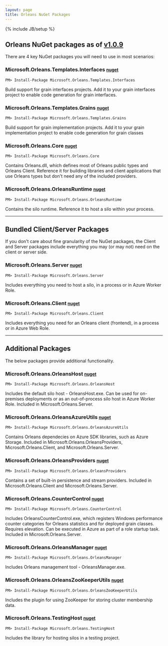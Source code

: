 ```yaml
---
layout: page
title: Orleans NuGet Packages
---
```

{% include JB/setup %}


## Orleans NuGet packages as of [v1.0.9](https://github.com/dotnet/orleans/releases/tag/v1.0.9)

There are 4 key NuGet packages you will need to use in most scenarios:

### Microsoft.Orleans.Templates.Interfaces <small>[nuget](http://www.nuget.org/packages/Microsoft.Orleans.Templates.Interfaces/)</small>

```
PM> Install-Package Microsoft.Orleans.Templates.Interfaces
```

Build support for grain interfaces projects. Add it to your grain interfaces project to enable code generation for grain interfaces.

### Microsoft.Orleans.Templates.Grains <small>[nuget](http://www.nuget.org/packages/Microsoft.Orleans.Templates.Grains/)</small>

```
PM> Install-Package Microsoft.Orleans.Templates.Grains
```

Build support for grain implementation projects. Add it to your grain implementation project to enable code generation for grain classes

### Microsoft.Orleans.Core <small>[nuget](http://www.nuget.org/packages/Microsoft.Orleans.Core/)</small>

```
PM> Install-Package Microsoft.Orleans.Core
```

Contains Orleans.dll, which defines most of Orleans public types and Orleans Client. Reference it for building libraries and client applications that use Orleans types but don't need any of the included providers.

### Microsoft.Orleans.OrleansRuntime <small>[nuget](http://www.nuget.org/packages/Microsoft.Orleans.OrleansRuntime/)</small>

```
PM> Install-Package Microsoft.Orleans.OrleansRuntime
```

Contains the silo runtime. Reference it to host a silo within your process.

---

## Bundled Client/Server Packages

If you don't care about fine granularity of the NuGet packages, the Client and Server packages include everything you may (or may not) need on the client or server side.


### Microsoft.Orleans.Server <small>[nuget](http://www.nuget.org/packages/Microsoft.Orleans.Server/)</small>

```
PM> Install-Package Microsoft.Orleans.Server
```

Includes everything you need to host a silo, in a process or in Azure Worker Role.



### Microsoft.Orleans.Client <small>[nuget](http://www.nuget.org/packages/Microsoft.Orleans.Client/)</small>

```
PM> Install-Package Microsoft.Orleans.Client
```

Includes everything you need for an Orleans client (frontend), in a process or in Azure Web Role.

---

## Additional Packages

The below packages provide additional functionality.

### Microsoft.Orleans.OrleansHost <small>[nuget](http://www.nuget.org/packages/Microsoft.Orleans.OrleansHost/)</small>

```
PM> Install-Package Microsoft.Orleans.OrleansHost
```
Includes the default silo host - OrleansHost.exe. Can be used for on-premises deployments or as an out-of-process silo host in Azure Worker Role. Included in Microsoft.Orleans.Server.

### Microsoft.Orleans.OrleansAzureUtils <small>[nuget](http://www.nuget.org/packages/Microsoft.Orleans.OrleansAzureUtils/)</small>

```
PM> Install-Package Microsoft.Orleans.OrleansAzureUtils
```
Contains Orleans dependecies on Azure SDK libraries, such as Azure Storage. Included in Microsoft.Orleans.OrleansProviders, Microsoft.Orleans.Client, and Microsoft.Orleans.Server.


### Microsoft.Orleans.OrleansProviders <small>[nuget](http://www.nuget.org/packages/Microsoft.Orleans.OrleansProviders/)</small>

```
PM> Install-Package Microsoft.Orleans.OrleansProviders
```
Contains a set of built-in persistence and stream providers. Included in Microsoft.Orleans.Client and Microsoft.Orleans.Server.

### Microsoft.Orleans.CounterControl <small>[nuget](http://www.nuget.org/packages/Microsoft.Orleans.CounterControl/)</small>

```
PM> Install-Package Microsoft.Orleans.CounterControl
```
Includes OrleansCounterControl.exe, which registers Windows performance counter categories for Orleans statistics and for deployed grain classes. Requires elevation. Can be executed in Azure as part of a role startup task. Included in Microsoft.Orleans.Server.

### Microsoft.Orleans.OrleansManager <small>[nuget](http://www.nuget.org/packages/Microsoft.Orleans.OrleansManager/)</small>

```
PM> Install-Package Microsoft.Orleans.OrleansManager
```
Includes Orleans management tool - OrleansManager.exe.

### Microsoft.Orleans.OrleansZooKeeperUtils <small>[nuget](http://www.nuget.org/packages/Microsoft.Orleans.OrleansZooKeeperUtils/)</small>

```
PM> Install-Package Microsoft.Orleans.OrleansZooKeeperUtils
```
Includes the plugin for using ZooKeeper for storing cluster membership data.

### Microsoft.Orleans.TestingHost <small>[nuget](http://www.nuget.org/packages/Microsoft.Orleans.TestingHost/)</small>

```
PM> Install-Package Microsoft.Orleans.TestingHost
```
Includes the library for hosting silos in a testing project.

